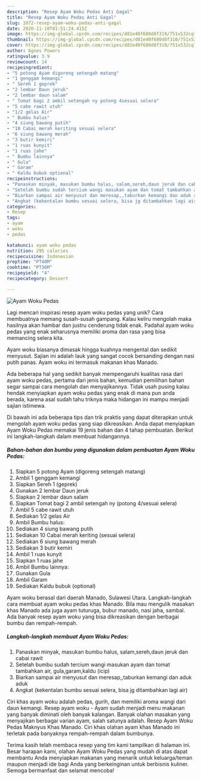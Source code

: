 ```yaml
---
description: "Resep Ayam Woku Pedas Anti Gagal"
title: "Resep Ayam Woku Pedas Anti Gagal"
slug: 1072-resep-ayam-woku-pedas-anti-gagal
date: 2020-11-10T01:51:24.415Z
image: https://img-global.cpcdn.com/recipes/d81e40f680d8f310/751x532cq70/ayam-woku-pedas-foto-resep-utama.jpg
thumbnail: https://img-global.cpcdn.com/recipes/d81e40f680d8f310/751x532cq70/ayam-woku-pedas-foto-resep-utama.jpg
cover: https://img-global.cpcdn.com/recipes/d81e40f680d8f310/751x532cq70/ayam-woku-pedas-foto-resep-utama.jpg
author: Agnes Powers
ratingvalue: 3.9
reviewcount: 14
recipeingredient:
- "5 potong Ayam digoreng setengah matang"
- "1 genggam kemangi"
- " Sereh 1 geprek"
- "2 lembar Daun jeruk"
- "2 lembar daun salam"
- " Tomat bagi 2 ambil setengah ny potong 4sesuai selera"
- "5 cabe rawit utuh"
- "1/2 gelas Air"
- " Bumbu halus"
- "4 siung bawang putih"
- "10 Cabai merah keriting sesuai selera"
- "6 siung bawang merah"
- "3 butir kemiri"
- "1 ruas kunyit"
- "1 ruas jahe"
- " Bumbu lainnya"
- " Gula"
- " Garam"
- " Kaldu bubuk optional"
recipeinstructions:
- "Panaskan minyak, masukan bumbu halus, salam,sereh,daun jeruk dan cabai rawit"
- "Setelah bumbu sudah tercium wangi masukan ayam dan tomat tambahkan air, gula,garam,kaldu (icip)"
- "Biarkan sampai air menyusut dan meresap,,taburkan kemangi dan aduk aduk"
- "Angkat (kekentalan bumbu sesuai selera, bisa jg ditambahkan lagi air)"
categories:
- Resep
tags:
- ayam
- woku
- pedas

katakunci: ayam woku pedas 
nutrition: 295 calories
recipecuisine: Indonesian
preptime: "PT40M"
cooktime: "PT36M"
recipeyield: "4"
recipecategory: Dessert

---
```



![Ayam Woku Pedas](https://img-global.cpcdn.com/recipes/d81e40f680d8f310/751x532cq70/ayam-woku-pedas-foto-resep-utama.jpg)

Lagi mencari inspirasi resep ayam woku pedas yang unik? Cara membuatnya memang susah-susah gampang. Kalau keliru mengolah maka hasilnya akan hambar dan justru cenderung tidak enak. Padahal ayam woku pedas yang enak seharusnya memiliki aroma dan rasa yang bisa memancing selera kita.

Ayam woku biasanya dimasak hingga kuahnya mengental dan sedikit menyusut. Sajian ini adalah lauk yang sangat cocok bersanding dengan nasi putih panas. Ayam woku ini termasuk makanan khas Manado.

Ada beberapa hal yang sedikit banyak mempengaruhi kualitas rasa dari ayam woku pedas, pertama dari jenis bahan, kemudian pemilihan bahan segar sampai cara mengolah dan menyajikannya. Tidak usah pusing kalau hendak menyiapkan ayam woku pedas yang enak di mana pun anda berada, karena asal sudah tahu triknya maka hidangan ini mampu menjadi sajian istimewa.


Di bawah ini ada beberapa tips dan trik praktis yang dapat diterapkan untuk mengolah ayam woku pedas yang siap dikreasikan. Anda dapat menyiapkan Ayam Woku Pedas memakai 19 jenis bahan dan 4 tahap pembuatan. Berikut ini langkah-langkah dalam membuat hidangannya.

<!--inarticleads1-->

##### Bahan-bahan dan bumbu yang digunakan dalam pembuatan Ayam Woku Pedas:

1. Siapkan 5 potong Ayam (digoreng setengah matang)
1. Ambil 1 genggam kemangi
1. Siapkan  Sereh 1 (geprek)
1. Gunakan 2 lembar Daun jeruk
1. Siapkan 2 lembar daun salam
1. Siapkan  Tomat bagi 2 ambil setengah ny (potong 4/sesuai selera)
1. Ambil 5 cabe rawit utuh
1. Sediakan 1/2 gelas Air
1. Ambil  Bumbu halus:
1. Sediakan 4 siung bawang putih
1. Sediakan 10 Cabai merah keriting (sesuai selera)
1. Sediakan 6 siung bawang merah
1. Sediakan 3 butir kemiri
1. Ambil 1 ruas kunyit
1. Siapkan 1 ruas jahe
1. Ambil  Bumbu lainnya:
1. Gunakan  Gula
1. Ambil  Garam
1. Sediakan  Kaldu bubuk (optional)


Ayam woku berasal dari daerah Manado, Sulawesi Utara. Langkah-langkah cara membuat ayam woku pedas khas Manado. Bila mau mengulik masakan khas Manado ada juga ayam tuturuga, bubur manado, nasi jaha, sambal. Ada banyak resep ayam woku yang bisa dikreasikan dengan berbagai bumbu dan rempah-rempah. 

<!--inarticleads2-->

##### Langkah-langkah membuat Ayam Woku Pedas:

1. Panaskan minyak, masukan bumbu halus, salam,sereh,daun jeruk dan cabai rawit
1. Setelah bumbu sudah tercium wangi masukan ayam dan tomat tambahkan air, gula,garam,kaldu (icip)
1. Biarkan sampai air menyusut dan meresap,,taburkan kemangi dan aduk aduk
1. Angkat (kekentalan bumbu sesuai selera, bisa jg ditambahkan lagi air)


Ciri khas ayam woku adalah pedas, gurih, dan memiliki aroma wangi dari daun kemangi. Resep ayam woku - Ayam sudah menjadi menu makanan yang banyak diminati oleh banyak kalangan. Banyak olahan masakan yang menyajikan berbagai varian ayam, salah satunya adalah. Resep Ayam Woku Pedas Maknyus Khas Manado. Ciri khas olahan ayam khas Manado ini terletak pada banyaknya rempah-rempah dalam bumbunya. 

Terima kasih telah membaca resep yang tim kami tampilkan di halaman ini. Besar harapan kami, olahan Ayam Woku Pedas yang mudah di atas dapat membantu Anda menyiapkan makanan yang menarik untuk keluarga/teman maupun menjadi ide bagi Anda yang berkeinginan untuk berbisnis kuliner. Semoga bermanfaat dan selamat mencoba!
